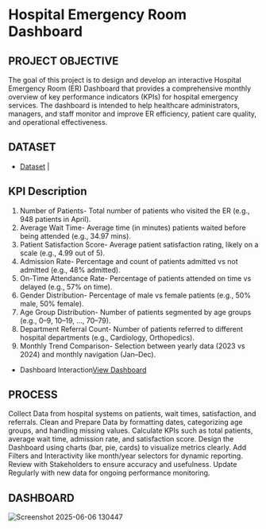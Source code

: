# Hospital Emergency Room Dashboard 

## PROJECT OBJECTIVE

The goal of this project is to design and develop an interactive Hospital Emergency Room (ER) Dashboard that provides a comprehensive monthly overview of key performance indicators (KPIs) for hospital emergency services. The dashboard is intended to help healthcare administrators, managers, and staff monitor and improve ER efficiency, patient care quality, and operational effectiveness.

## DATASET

- <a href="https://github.com/diwakar6282pt/Hospital-Emergency-Room/blob/main/Hospital%20Emergency%20Room%20Data.csv">Dataset</a>
        |
## KPI	Description

1. Number of Patients-	                    Total number of patients who visited the ER (e.g., 948 patients in April).
2. Average Wait Time-	                    Average time (in minutes) patients waited before being attended (e.g., 34.97 mins).
3. Patient Satisfaction Score-	            Average patient satisfaction rating, likely on a scale (e.g., 4.99 out of 5).
4. Admission Rate-	                        Percentage and count of patients admitted vs not admitted (e.g., 48% admitted).
5. On-Time Attendance Rate-	              Percentage of patients attended on time vs delayed (e.g., 57% on time).
6. Gender Distribution-	                  Percentage of male vs female patients (e.g., 50% male, 50% female).
7. Age Group Distribution-	                Number of patients segmented by age groups (e.g., 0–9, 10–19, ..., 70–79).
8. Department Referral Count-	            Number of patients referred to different hospital departments (e.g., Cardiology, Orthopedics).
9. Monthly Trend Comparison-	              Selection between yearly data (2023 vs 2024) and monthly navigation (Jan–Dec).

- Dashboard Interaction<a href="https://github.com/diwakar6282pt/Hospital-Emergency-Room/blob/main/Screenshot%202025-06-06%20130447.png">View Dashboard</a>

## PROCESS

Collect Data from hospital systems on patients, wait times, satisfaction, and referrals.
Clean and Prepare Data by formatting dates, categorizing age groups, and handling missing values.
Calculate KPIs such as total patients, average wait time, admission rate, and satisfaction score.
Design the Dashboard using charts (bar, pie, cards) to visualize metrics clearly.
Add Filters and Interactivity like month/year selectors for dynamic reporting.
Review with Stakeholders to ensure accuracy and usefulness.
Update Regularly with new data for ongoing performance monitoring.

## DASHBOARD

![Screenshot 2025-06-06 130447](https://github.com/user-attachments/assets/7e63bcb9-2a23-4e95-b22f-c40f40a53927)







